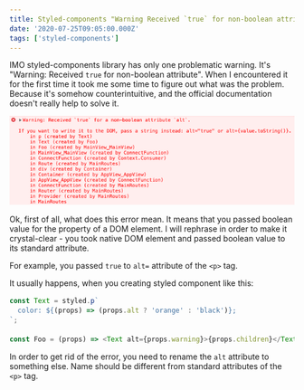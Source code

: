 ```yaml
---
title: Styled-components "Warning Received `true` for non-boolean attribute"
date: '2020-07-25T09:05:00.000Z'
tags: ['styled-components']
---
```


IMO styled-components library has only one problematic warning.
It's "Warning: Received `true` for non-boolean attribute".
When I encountered it for the first time it took me some time to figure out what was the problem.
Because it's somehow counterintuitive, and the official documentation doesn't really help to solve it.

![Warning: Received `true` for non-boolean attribute](warning-true-for-non-boolean-attribute.png)

Ok, first of all, what does this error mean.
It means that you passed boolean value for the property of a DOM element.
I will rephrase in order to make it crystal-clear - you took native DOM element
and passed boolean value to its standard attribute.

For example, you passed `true` to `alt=` attribute of the `<p>` tag.

It usually happens, when you creating styled component like this:

```js
const Text = styled.p`
  color: ${(props) => (props.alt ? 'orange' : 'black')};
`;

const Foo = (props) => <Text alt={props.warning}>{props.children}</Text>;
```

In order to get rid of the error, you need to rename the `alt` attribute to something else. Name should be different from standard attributes of the `<p>` tag.
